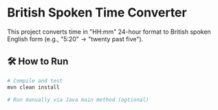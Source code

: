 # British Spoken Time Converter

This project converts time in "HH:mm" 24-hour format to British spoken English form (e.g., "5:20" → "twenty past five").

## 🛠 How to Run

```bash
# Compile and test
mvn clean install

# Run manually via Java main method (optional)
